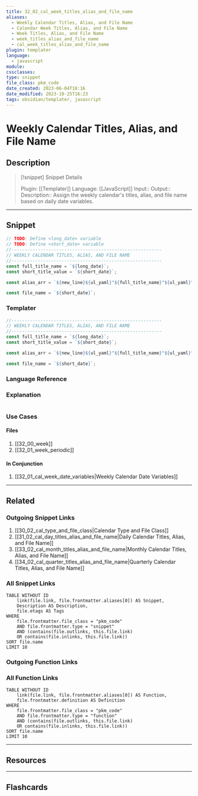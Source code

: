 ```yaml
---
title: 32_02_cal_week_titles_alias_and_file_name
aliases:
  - Weekly Calendar Titles, Alias, and File Name
  - Calendar Week Titles, Alias, and File Name
  - Week Titles, Alias, and File Name
  - week_titles_alias_and_file_name
  - cal_week_titles_alias_and_file_name
plugin: templater
language:
  - javascript
module:
cssclasses:
type: snippet
file_class: pkm_code
date_created: 2023-06-04T18:16
date_modified: 2023-10-25T16:23
tags: obsidian/templater, javascript
---
```

# Weekly Calendar Titles, Alias, and File Name

## Description

> [!snippet] Snippet Details
>
> Plugin: [[Templater]]
> Language: [[JavaScript]]
> Input::
> Output::
> Description:: Assign the weekly calendar's titles, alias, and file name based on daily date variables.

---

## Snippet

<!-- Add the full code including explanatory comments  -->

```javascript
// TODO: Define <long_date> variable
// TODO: Define <short_date> variable
//---------------------------------------------------------
// WEEKLY CALENDAR TITLES, ALIAS, AND FILE NAME
//---------------------------------------------------------
const full_title_name = `${long_date}`;
const short_title_value = `${short_date}`;

const alias_arr = `${new_line}${ul_yaml}"${full_title_name}"${ul_yaml}"${short_title_value}"`;

const file_name = `${short_date}`;
```

### Templater

<!-- Add the full code excluding explanatory comments  -->

```javascript
//---------------------------------------------------------
// WEEKLY CALENDAR TITLES, ALIAS, AND FILE NAME
//---------------------------------------------------------
const full_title_name = `${long_date}`;
const short_title_value = `${short_date}`;

const alias_arr = `${new_line}${ul_yaml}"${full_title_name}"${ul_yaml}"${short_title_value}"`;

const file_name = `${short_date}`;
```

### Language Reference

<!-- Recreate the code with links to files  -->

### Explanation

```javascript

```

### Use Cases

#### Files

<!-- Files containing the snippet  -->

1. [[32_00_week]]
2. [[32_01_week_periodic]]

#### In Conjunction

<!-- Snippets used together with this snippet  -->

1. [[32_01_cal_week_date_variables|Weekly Calendar Date Variables]]

---

## Related

### Outgoing Snippet Links

<!-- Link related snippet here -->

1. [[30_02_cal_type_and_file_class|Calendar Type and File Class]]
2. [[31_02_cal_day_titles_alias_and_file_name|Daily Calendar Titles, Alias, and File Name]]
3. [[33_02_cal_month_titles_alias_and_file_name|Monthly Calendar Titles, Alias, and File Name]]
4. [[34_02_cal_quarter_titles_alias_and_file_name|Quarterly Calendar Titles, Alias, and File Name]]

### All Snippet Links

<!-- Query limit 10  -->

```dataview
TABLE WITHOUT ID
	link(file.link, file.frontmatter.aliases[0]) AS Snippet,
	Description AS Description,
	file.etags AS Tags
WHERE
	file.frontmatter.file_class = "pkm_code"
	AND file.frontmatter.type = "snippet"
	AND (contains(file.outlinks, this.file.link)
	OR contains(file.inlinks, this.file.link))
SORT file.name
LIMIT 10
```

### Outgoing Function Links

<!-- Link related functions here -->

### All Function Links

<!-- Query limit 10  -->

```dataview
TABLE WITHOUT ID
	link(file.link, file.frontmatter.aliases[0]) AS Function,
	file.frontmatter.definition AS Definition
WHERE
	file.frontmatter.file_class = "pkm_code"
	AND file.frontmatter.type = "function"
	AND (contains(file.outlinks, this.file.link)
	OR contains(file.inlinks, this.file.link))
SORT file.name
LIMIT 10
```

---

## Resources

---

## Flashcards

